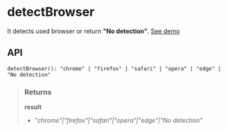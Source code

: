# detectBrowser
It detects used browser or return __"No detection"__. [See demo](https://ndriadev.github.io/react-tools/#/utils/detectBrowser)

## API

```tsx
detectBrowser(): "chrome" | "firefox" | "safari" | "opera" | "edge" | "No detection"
```





> ### Returns
>
> __result__
> - _"chrome"|"firefox"|"safari"|"opera"|"edge"|"No detection"_  
>